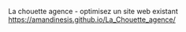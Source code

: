 
La chouette agence - optimisez un site web existant
https://amandinesis.github.io/La_Chouette_agence/

